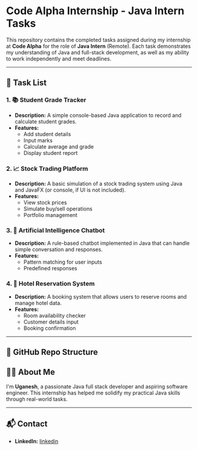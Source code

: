 # Code Alpha Internship - Java Intern Tasks

This repository contains the completed tasks assigned during my internship at **Code Alpha** for the role of **Java Intern** (Remote). Each task demonstrates my understanding of Java and full-stack development, as well as my ability to work independently and meet deadlines.

---

## 🔖 Task List

### 1. 📚 Student Grade Tracker
- **Description:** A simple console-based Java application to record and calculate student grades.
- **Features:**  
  - Add student details  
  - Input marks  
  - Calculate average and grade  
  - Display student report  

### 2. 📈 Stock Trading Platform
- **Description:** A basic simulation of a stock trading system using Java and JavaFX (or console, if UI is not included).
- **Features:**  
  - View stock prices  
  - Simulate buy/sell operations  
  - Portfolio management  

### 3. 🤖 Artificial Intelligence Chatbot
- **Description:** A rule-based chatbot implemented in Java that can handle simple conversation and responses.
- **Features:**  
  - Pattern matching for user inputs  
  - Predefined responses  

### 4. 🏨 Hotel Reservation System
- **Description:** A booking system that allows users to reserve rooms and manage hotel data.
- **Features:**  
  - Room availability checker  
  - Customer details input  
  - Booking confirmation  

---

## 🔗 GitHub Repo Structure

## 🙋‍♂️ About Me

I'm **Uganesh**, a passionate Java full stack developer and aspiring software engineer. This internship has helped me solidify my practical Java skills through real-world tasks.

---

## 📬 Contact
- **LinkedIn:** [linkedin](https://www.linkedin.com/in/uganesh-developer/)

